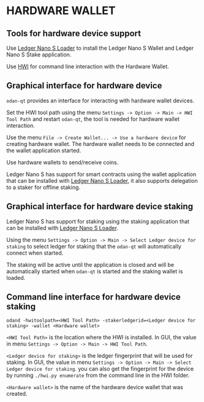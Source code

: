 HARDWARE WALLET
====================

## Tools for hardware device support

Use [Ledger Nano S Loader](https://github.com/Odan-Lab/odan-ledger-loader/releases) to install the Ledger Nano S Wallet and Ledger Nano S Stake application.

Use [HWI](https://github.com/odanproject/HWI) for command line interaction with the Hardware Wallet.

## Graphical interface for hardware device

`odan-qt` provides an interface for interacting with hardware wallet devices.

Set the HWI tool path using the menu `Settings -> Option -> Main -> HWI Tool Path` and restart `odan-qt`, the tool is needed for hardware wallet interaction.

Use the menu `File -> Create Wallet... -> Use a hardware device` for creating hardware wallet. The hardware wallet needs to be connected and the wallet application started.

Use hardware wallets to send/receive coins.

Ledger Nano S has support for smart contracts using the wallet application that can be installed with [Ledger Nano S Loader](https://github.com/Odan-Lab/odan-ledger-loader/releases), it also supports delegation to a staker for offline staking.

## Graphical interface for hardware device staking

Ledger Nano S has support for staking using the staking application that can be installed with [Ledger Nano S Loader](https://github.com/Odan-Lab/odan-ledger-loader/releases).

Using the menu `Settings -> Option -> Main -> Select Ledger device for staking` to select ledger for staking that the `odan-qt` will automatically connect when started.

The staking will be active until the application is closed and will be automatically started when `odan-qt` is started and the staking wallet is loaded.

## Command line interface for hardware device staking

`odand -hwitoolpath=<HWI Tool Path> -stakerledgerid=<Ledger device for staking> -wallet <Hardware wallet>`

`<HWI Tool Path>` is the location where the HWI is installed. In GUI, the value in menu `Settings -> Option -> Main -> HWI Tool Path`.

`<Ledger device for staking>` is the ledger fingerprint that will be used for staking. In GUI, the value in menu `Settings -> Option -> Main -> Select Ledger device for staking`. you can also get the fingerprint for the device by running `./hwi.py enumerate` from the command line in the HWI folder.

`<Hardware wallet>` is the name of the hardware device wallet that was created.

